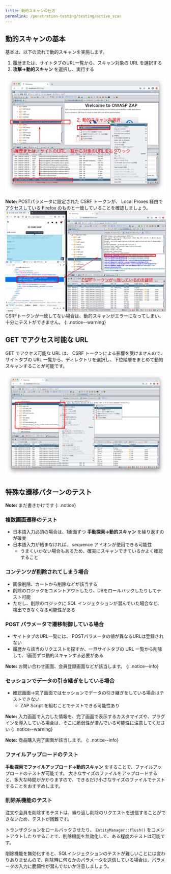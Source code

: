 ```yaml
---
title: 動的スキャンの仕方
permalink: /penetration-testing/testing/active_scan
---
```

## 動的スキャンの基本

基本は、以下の流れで動的スキャンを実施します。

1. 履歴または、サイトタブのURL一覧から、スキャン対象の URL を選択する
1. **攻撃→動的スキャン** を選択し、実行する

![動的スキャンの基本操作](/images/penetration-testing/testing_active_scan.png)

**Note:** POSTパラメータに設定された CSRF トークンが、 Local Proxes 経由でアクセスしている Firefox のものと一致していることを確認しましょう。
![CSRFトークンの一致を確認](/images/penetration-testing/testing_active_scan_csrftoken.png)
CSRFトークンが一致してない場合は、動的スキャンがエラーになってしまい、十分にテストができません。
{: .notice--warning}

## GET でアクセス可能な URL

GET でアクセス可能な URL は、 CSRF トークンによる影響を受けませんので、サイトタブの URL 一覧から、ディレクトリを選択し、下位階層をまとめて動的スキャンすることが可能です。

![下位階層をまとめて動的スキャン可能](/images/penetration-testing/testing_active_scan_get.png)

## 特殊な遷移パターンのテスト

**Note:** まだ書きかけです
{: .notice}

### 複数画面遷移のテスト

- 日本語入力必須の場合は、1画面ずつ **手動探索→動的スキャン** を繰り返すのが確実
- 日本語入力が絡まなければ、 sequence アドオンが使用できる可能性
  - うまくいかない場合もあるため、確実にスキャンできているかよく確認すること

### コンテンツが削除されてしまう場合

- 画像削除、カートから削除などが該当する
- 削除のロジックをコメントアウトしたり、DBをロールバックしたりしてテスト可能
- ただし、削除のロジックに SQL インジェクションが潜んでいた場合など、検出できなくなる可能性がある

### POST パラメータで遷移制御している場合

- サイトタブのURL一覧には、 POSTパラメータの値が異なるURLは登録されない
- 履歴から該当のリクエストを探すか、一旦サイトタブの URL 一覧から削除して、1画面ずつ動的スキャンする必要がある

**Note:** お問い合わせ画面、会員登録画面などが該当します。
{: .notice--info}

### セッションでデータの引き継ぎをしている場合

- 確認画面→完了画面ではセッションでデータの引き継ぎをしている場合はテストできない
  - ZAP Script を組むことでテストできる可能性あり

**Note:** 入力画面で入力した情報を、完了画面で表示するカスタマイズや、プラグインを導入している場合は、そこに脆弱性が潜んでいる可能性に注意してください
{: .notice--warning}

**Note:** 商品購入完了画面が該当します。
{: .notice--info}

### ファイルアップロードのテスト

**手動探索でファイルアップロード→動的スキャン** をすることで、ファイルアップロードのテストが可能です。
大きなサイズのファイルをアップロードすると、多大な時間がかかりますので、できるだけ小さなサイズのファイルでテストすることをおすすめします。

### 削除系機能のテスト

注文や会員を削除するテストは、繰り返し削除のリクエストを送信することができないため、テストが困難です。

トランザクションをロールバックさせたり、 `EntityManager::flush()` をコメントアウトしたりすることで、削除機能を無効化して、ある程度のテストは可能です。

削除機能を無効化すると、SQLインジェクションのテストが難しいことには変わりありませんので、削除時に何らかのパラメータを送信している場合は、パラメータの入力に脆弱性が潜んでないか注意しましょう。
